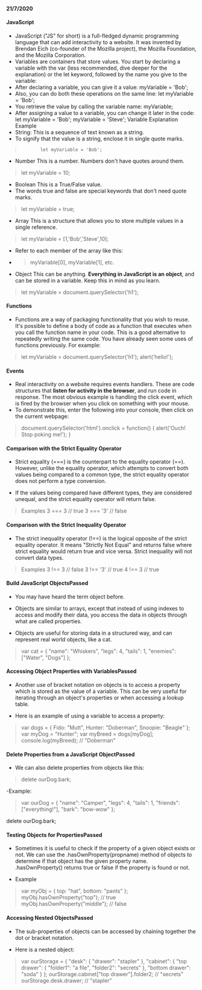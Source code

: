 #### 21/7/2020
#### JavaScript
- JavaScript ("JS" for short) is a full-fledged dynamic programming language that can add interactivity to a website. It was invented by Brendan Eich (co-founder of the Mozilla project), the Mozilla Foundation, and the Mozilla Corporation.
- Variables are containers that store values. You start by declaring a variable with the var (less recommended, dive deeper for the explanation) or the let keyword, followed by the name you give to the variable:
- After declaring a variable, you can give it a value:
        myVariable = 'Bob';
- Also, you can do both these operations on the same line:
        let myVariable = 'Bob';
- You retrieve the value by calling the variable name:
        myVariable;
- After assigning a value to a variable, you can change it later in the code:
        let myVariable = 'Bob';
        myVariable = 'Steve';
Variable    Explanation Example
- String: This is a sequence of text known as a string.
-  To signify that the value is a string, enclose it in single quote marks. 
>            let myVariable = 'Bob';
- Number  This is a number. Numbers don't have quotes around them.  
>    let myVariable = 10;
- Boolean This is a True/False value.
-  The words true and false are special keywords that don't need quote marks.  
>  let myVariable = true;
- Array   This is a structure that allows you to store multiple values in a single reference.
>   let myVariable = [1,'Bob','Steve',10];
- Refer to each member of the array like this:
- >  myVariable[0], myVariable[1], etc.
- Object  This can be anything. **Everything in JavaScript is an object**, and can be stored in a variable. Keep this in mind as you learn.
>    let myVariable = document.querySelector('h1');
#### Functions
- Functions are a way of packaging functionality that you wish to reuse. It's possible to define a body of code as a function that executes when you call the function name in your code. This is a good alternative to repeatedly writing the same code. You have already seen some uses of functions previously. For example:

> let myVariable = document.querySelector('h1');
> alert('hello!');

#### Events
- Real interactivity on a website requires events handlers. These are code structures that **listen for activity in the browser**, and run code in response. The most obvious example is handling the click event, which is fired by the browser when you click on something with your mouse.
-  To demonstrate this, enter the following into your console, then click on the current webpage:

>document.querySelector('html').onclick = function() {
    alert('Ouch! Stop poking me!');
>}
#### Comparison with the Strict Equality Operator
- Strict equality (===) is the counterpart to the equality operator (==). However, unlike the equality operator, which attempts to convert both values being compared to a common type, the strict equality operator does not perform a type conversion.

- If the values being compared have different types, they are considered unequal, and the strict equality operator will return false.

> Examples
3 ===  3   // true
3 === '3'  // false

#### Comparison with the Strict Inequality Operator
- The strict inequality operator (!==) is the logical opposite of the strict equality operator. It means "Strictly Not Equal" and returns false where strict equality would return true and vice versa. Strict inequality will not convert data types.

> Examples
3 !==  3   // false
3 !== '3'  // true
4 !==  3   // true
>

#### Build JavaScript ObjectsPassed
- You may have heard the term object before.

- Objects are similar to arrays, except that instead of using indexes to access and modify their data, you access the data in objects through what are called properties.

- Objects are useful for storing data in a structured way, and can represent real world objects, like a cat.
> var cat = {
  "name": "Whiskers",
  "legs": 4,
  "tails": 1,
  "enemies": ["Water", "Dogs"]
};
>

#### Accessing Object Properties with VariablesPassed
- Another use of bracket notation on objects is to access a property which is stored as the value of a variable. This can be very useful for iterating through an object's properties or when accessing a lookup table.

- Here is an example of using a variable to access a property:

> var dogs = {
>  Fido: "Mutt",  Hunter: "Doberman",  Snoopie: "Beagle"
>};
>var myDog = "Hunter";
>var myBreed = dogs[myDog];
>console.log(myBreed); // "Doberman"

#### Delete Properties from a JavaScript ObjectPassed
- We can also delete properties from objects like this:

> delete ourDog.bark;

-Example:

> var ourDog = {
  "name": "Camper",
  "legs": 4,
  "tails": 1,
  "friends": ["everything!"],
  "bark": "bow-wow"
};
> 
delete ourDog.bark;
> 
#### Testing Objects for PropertiesPassed
- Sometimes it is useful to check if the property of a given object exists or not. We can use the .hasOwnProperty(propname) method of objects to determine if that object has the given property name. .hasOwnProperty() returns true or false if the property is found or not.

- Example

>var myObj = {
  top: "hat",
  bottom: "pants"
};
myObj.hasOwnProperty("top");    // true
myObj.hasOwnProperty("middle"); // false
>

#### Accessing Nested ObjectsPassed
- The sub-properties of objects can be accessed by chaining together the dot or bracket notation.

- Here is a nested object:

>var ourStorage = {
  "desk": {
    "drawer": "stapler"
  },
  "cabinet": {
    "top drawer": { 
      "folder1": "a file",
      "folder2": "secrets"
    },
    "bottom drawer": "soda"
  }
};
ourStorage.cabinet["top drawer"].folder2;  // "secrets"
ourStorage.desk.drawer; // "stapler"
>